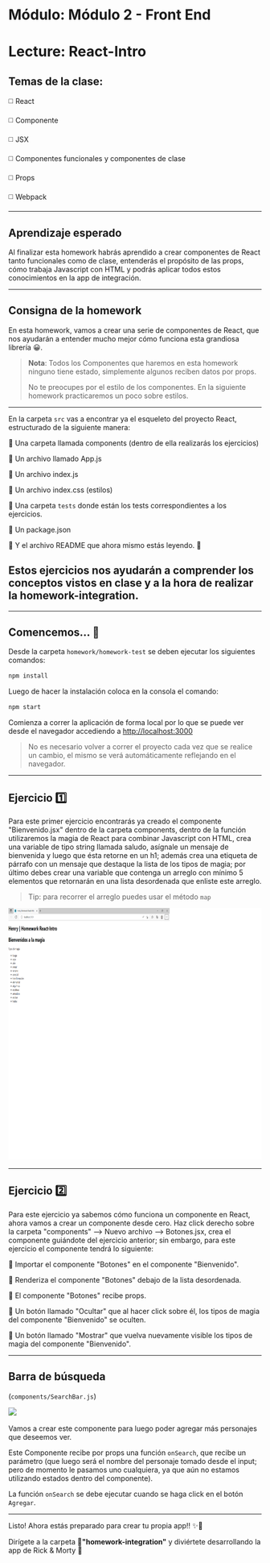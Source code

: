 # Módulo: Módulo 2 - Front End
# Lecture: React-Intro

## Temas de la clase:

◻️ React

◻️ Componente

◻️ JSX

◻️ Componentes funcionales y componentes de clase

◻️ Props

◻️ Webpack

---

## Aprendizaje esperado

Al finalizar esta homework habrás aprendido a crear componentes de React tanto funcionales como de clase, entenderás el propósito de las props, cómo trabaja Javascript con HTML y podrás aplicar todos estos conocimientos en la app de integración.

---
## Consigna de la homework

En esta homework, vamos a crear una serie de componentes de React, que nos ayudarán a entender mucho mejor cómo funciona esta grandiosa librería 😀.

> **Nota**: Todos los Componentes que haremos en esta homework ninguno tiene estado, simplemente algunos reciben datos por props.
>
> No te preocupes por el estilo de los componentes. En la siguiente homework practicaremos un poco sobre estilos.
---
En la carpeta `src` vas a encontrar ya el esqueleto del proyecto React, estructurado de la siguiente manera:

🔹 Una carpeta llamada components (dentro de ella realizarás los ejercicios)

🔹 Un archivo llamado App.js

🔹 Un archivo index.js

🔹 Un archivo index.css (estilos)

🔹 Una carpeta `tests` donde están los tests correspondientes a los ejercicios.

🔹 Un package.json

🔹 Y el archivo README que ahora mismo estás leyendo. 🧐

Estos ejercicios nos ayudarán a comprender los conceptos vistos en clase y a la hora de realizar la homework-integration.
---
***
## Comencemos... 🤖

Desde la carpeta `homework/homework-test` se deben ejecutar los siguientes comandos:

```bash
npm install
```

Luego de hacer la instalación coloca en la consola el comando:

```bash
npm start
```

Comienza a correr la aplicación de forma local por lo que se puede ver desde el navegador accediendo a <http://localhost:3000>

>No es necesario volver a correr el proyecto cada vez que se realice un cambio, el mismo se verá automáticamente reflejando en el navegador.

---

## Ejercicio 1️⃣ 

Para este primer ejercicio encontrarás ya creado el componente "Bienvenido.jsx" dentro de la carpeta components, dentro de la función utilizaremos la magia de React para combinar Javascript con HTML, crea una variable de tipo string llamada saludo, asígnale un mensaje de bienvenida y luego que ésta retorne en un h1; además crea una etiqueta de párrafo con un mensaje que destaque la lista de los tipos de magia; por último debes crear una variable que contenga un arreglo con mínimo 5 elementos que retornarán en una lista desordenada que enliste este arreglo.
> Tip: para recorrer el arreglo puedes usar el método `map`

<p align="center"><img src="./img/eje1.png" height="500px" >

---

## Ejercicio 2️⃣

Para este ejercicio ya sabemos cómo funciona un componente en React, ahora vamos a crear un componente desde cero. Haz click derecho sobre la carpeta "components" --> Nuevo archivo --> Botones.jsx, crea el componente guiándote del ejercicio anterior; sin embargo, para este ejercicio el componente tendrá lo siguiente:

🔵 Importar el componente "Botones" en el componente "Bienvenido".

🔵 Renderiza el componente "Botones" debajo de la lista desordenada.

🔵 El componente "Botones" recibe props.

🔵 Un botón llamado "Ocultar" que al hacer click sobre él, los tipos de magia del componente "Bienvenido" se oculten.

🔵 Un botón llamado "Mostrar" que vuelva nuevamente visible los tipos de magia del componente "Bienvenido".

---

## Barra de búsqueda

(`components/SearchBar.js`)

<img src="./img/searchBar.png" height="50px">

Vamos a crear este componente para luego poder agregar más personajes que deseemos ver.

Este Componente recibe por props una función `onSearch`, que recibe un parámetro (que luego será el nombre del personaje tomado desde el input; pero de momento le pasamos uno cualquiera, ya que aún no estamos utilizando estados dentro del componente).

La función `onSearch` se debe ejecutar cuando se haga click en el botón `Agregar`.

---

Listo! Ahora estás preparado para crear tu propia app!! ✨🚀

Dirígete a la carpeta 📂<b>"homework-integration"</b> y diviértete desarrollando la app de Rick & Morty 🤩